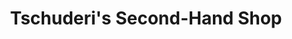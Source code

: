 ---
title: "Tschuderi's Second-Hand Shop"
url: /full-reuenthal/tschuderis-second-hand-shop/
shop: Gebrauchtwaren
---